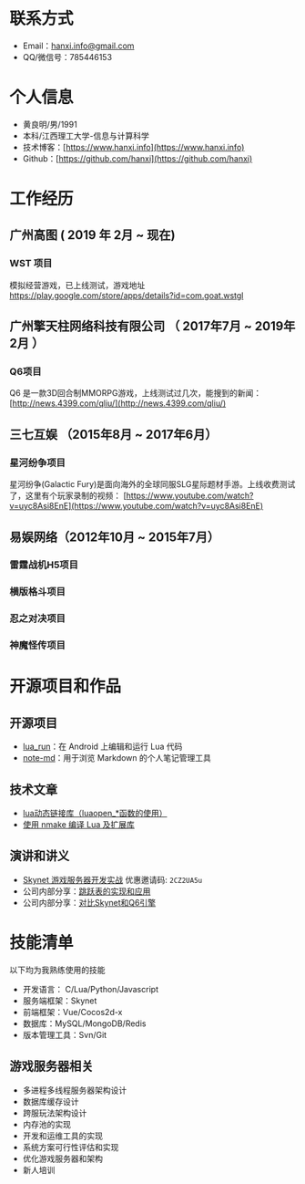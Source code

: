 # 联系方式

- Email：[hanxi.info@gmail.com](mailto:hanxi.info@gmail.com)
- QQ/微信号：785446153


# 个人信息

 - 黄良明/男/1991
 - 本科/江西理工大学-信息与计算科学
 - 技术博客：[https://www.hanxi.info](https://www.hanxi.info)
 - Github：[https://github.com/hanxi](https://github.com/hanxi)


# 工作经历

## 广州高图 ( 2019 年 2月 ~ 现在)

### WST 项目

模拟经营游戏，已上线测试，游戏地址 https://play.google.com/store/apps/details?id=com.goat.wstgl

## 广州擎天柱网络科技有限公司 （ 2017年7月 ~ 2019年2月 ）

### Q6项目
Q6 是一款3D回合制MMORPG游戏，上线测试过几次，能搜到的新闻： [http://news.4399.com/qliu/](http://news.4399.com/qliu/)

## 三七互娱 （2015年8月 ~ 2017年6月）
### 星河纷争项目
星河纷争(Galactic Fury)是面向海外的全球同服SLG星际题材手游。上线收费测试了，这里有个玩家录制的视频： [https://www.youtube.com/watch?v=uyc8Asi8EnE](https://www.youtube.com/watch?v=uyc8Asi8EnE)

## 易娱网络（2012年10月 ~ 2015年7月）

### 雷霆战机H5项目
### 横版格斗项目
### 忍之对决项目
### 神魔怪传项目


# 开源项目和作品

## 开源项目

  - [lua_run](https://github.com/hanxi/lua_run)：在 Android 上编辑和运行 Lua 代码
  - [note-md](https://github.com/hanxi/note-md)：用于浏览 Markdown 的个人笔记管理工具

## 技术文章

- [lua动态链接库（luaopen_*函数的使用）](https://oldblog.hanxi.info/2014/01/07/original-lua_dynamic_lib/)
- [使用 nmake 编译 Lua 及扩展库](https://github.com/hanxi/blog/issues/9)

## 演讲和讲义

  - [Skynet 游戏服务器开发实战](https://www.lanqiao.cn/courses/2770)  优惠邀请码: `2CZ2UA5u`
  - 公司内部分享：[跳跃表的实现和应用](https://www.hanxi.info)
  - 公司内部分享：[对比Skynet和Q6引擎](https://www.hanxi.info)

# 技能清单

以下均为我熟练使用的技能

- 开发语言： C/Lua/Python/Javascript
- 服务端框架：Skynet
- 前端框架：Vue/Cocos2d-x
- 数据库：MySQL/MongoDB/Redis
- 版本管理工具：Svn/Git

## 游戏服务器相关

- 多进程多线程服务器架构设计
- 数据库缓存设计
- 跨服玩法架构设计
- 内存池的实现
- 开发和运维工具的实现
- 系统方案可行性评估和实现
- 优化游戏服务器和架构
- 新人培训
